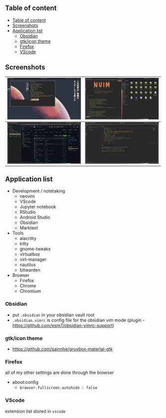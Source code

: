 ## Table of content

- [Table of content](#table-of-content)
- [Screenshots](#screenshots)
- [Application list](#application-list)
  - [Obsidian](#obsidian)
  - [gtk/icon theme](#gtkicon-theme)
  - [Firefox](#firefox)
  - [VScode](#vscode)

## Screenshots

| ![](screenshots/neofetch.png) | ![](screenshots/nvim%20nautilus.png) |
|-------------------------------|--------------------------------------|
| ![](screenshots/firefox.png)  | ![](screenshots/vscode.png)          |

## Application list

- Development / notetaking
  - neovim
  - VScode
  - Jupyter notebook
  - RStudio
  - Android Studio
  - Obsidian
  - Marktext
- Tools
  - alacritty
  - kitty
  - gnome-tweaks
  - virtualbox
  - virt-manager
  - nautilus
  - bitwarden
- Browser
  - Firefox
  - Chrome
  - Chromium

### Obsidian

- put `.obsidian` in your obsidian vault root
- `.obsidian.vimrc` is config file for the obsidian vim mode  (plugin - <https://github.com/esm7/obsidian-vimrc-support>)

### gtk/icon theme

- <https://github.com/sainnhe/gruvbox-material-gtk>

### Firefox

 all of my other settings are done through the browser

- about:config
  - `browser.fullscreen.autohide : false`

### VScode

extension list stored in `vscode`  
